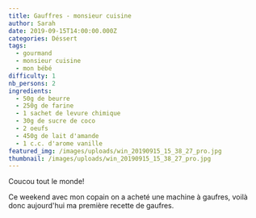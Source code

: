 ```yaml
---
title: Gauffres - monsieur cuisine
author: Sarah
date: 2019-09-15T14:00:00.000Z
categories: Déssert
tags:
  - gourmand
  - monsieur cuisine
  - mon bébé
difficulty: 1
nb_persons: 2
ingredients:
  - 50g de beurre
  - 250g de farine
  - 1 sachet de levure chimique
  - 30g de sucre de coco
  - 2 oeufs
  - 450g de lait d'amande
  - 1 c.c. d'arome vanille
featured_img: /images/uploads/win_20190915_15_38_27_pro.jpg
thumbnail: /images/uploads/win_20190915_15_38_27_pro.jpg
---
```

Coucou tout le monde!

Ce weekend avec mon copain on a acheté une machine à gaufres, voilà donc aujourd'hui ma première recette de gaufres.
